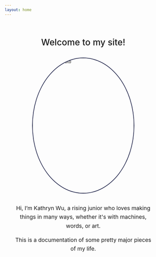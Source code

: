 ```yaml
---
layout: home
---
```


<h1 style="max-width: 900px; margin: 4rem auto 2rem auto; font-weight: 500; text-align: center;">
  Welcome to my site!
</h1>

<div style="display: flex; align-items: center; justify-content: center; gap: 1rem; margin: 0 auto 4rem auto; max-width: 900px; flex-wrap: wrap;">

  <div style="flex-shrink: 0;">
    <img src="{{ '/assets/images/pfp.jpg' | relative_url }}" alt="Kathryn's photo"
         style="width: 324px; height: 432px; border: 2px solid #292d51; border-radius: 50%; object-fit: cover;" />
  </div>

  <div style="max-width: 450px;">
    <p style="font-size: 1.1rem; line-height: 1.6; text-align: center;">
      Hi, I’m Kathryn Wu, a rising junior who loves making things in many ways, whether it's with machines, words, or art. 
    </p>
    <p style="font-size: 1.1rem; line-height: 1.6; text-align: center;">
    This is a documentation of some pretty major pieces of my life.
    </p>
  </div>

</div>
